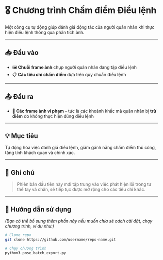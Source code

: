 # 🎖️ Chương trình Chấm điểm Điều lệnh

Một công cụ tự động giúp đánh giá động tác của người quân nhân khi thực hiện điều lệnh thông qua phân tích ảnh.

---

## 📥 Đầu vào

- 🖼️ **Chuỗi frame ảnh** chụp người quân nhân đang tập điều lệnh  
- 📋 **Các tiêu chí chấm điểm** dựa trên quy chuẩn điều lệnh

---

## 📤 Đầu ra

- 🛑 **Các frame ảnh vi phạm** – tức là các khoảnh khắc mà quân nhân bị **trừ điểm** do không thực hiện đúng điều lệnh

---

## 💡 Mục tiêu

Tự động hóa việc đánh giá điều lệnh, giảm gánh nặng chấm điểm thủ công, tăng tính khách quan và chính xác.

---

## 📌 Ghi chú

> Phiên bản đầu tiên này mới tập trung vào việc phát hiện lỗi trong tư thế tay và chân, sẽ tiếp tục được mở rộng cho các tiêu chí khác.

---

## 🔧 Hướng dẫn sử dụng

*(Bạn có thể bổ sung thêm phần này nếu muốn chia sẻ cách cài đặt, chạy chương trình, ví dụ như:)*

```bash
# Clone repo
git clone https://github.com/username/repo-name.git

# Chạy chương trình
python3 pose_batch_export.py
